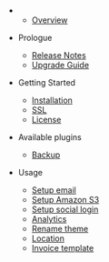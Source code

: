 - 
    - [Overview](overview.md)
- Prologue
    - [Release Notes](releases.md)
    - [Upgrade Guide](upgrade.md)
- Getting Started
    - [Installation](installation.md)
    - [SSL](ssl.md)
    - [License](license.md)

- Available plugins
  - [Backup](plugin-backup.md)

- Usage
  - [Setup email](usage-email.md)
  - [Setup Amazon S3](usage-media-s3.md)
  - [Setup social login](usage-social-login.md)
  - [Analytics](usage-analytics.md)
  - [Rename theme](theme-rename.md)
  - [Location](usage-location.md)
  - [Invoice template](invoice-template.md)
